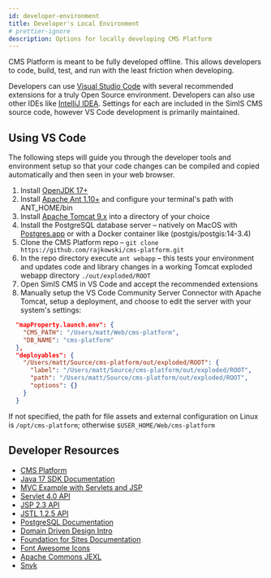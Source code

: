 ```yaml
---
id: developer-environment
title: Developer's Local Environment
# prettier-ignore
description: Options for locally developing CMS Platform
---
```


CMS Platform is meant to be fully developed offline. This allows developers to code, build, test, and run with the least friction when developing.

Developers can use [Visual Studio Code](https://code.visualstudio.com) with several recommended extensions for a truly Open Source environment. Developers can also use other IDEs like [IntelliJ IDEA](https://www.jetbrains.com/idea/). Settings for each are included in the SimIS CMS source code, however VS Code development is primarily maintained.

## Using VS Code

The following steps will guide you through the developer tools and environment setup so that your code changes can be compiled and copied automatically and then seen in your web browser.

1. Install [OpenJDK 17+](https://learn.microsoft.com/en-us/java/openjdk/download)
2. Install [Apache Ant 1.10+](https://ant.apache.org) and configure your terminal's path with ANT_HOME/bin
3. Install [Apache Tomcat 9.x](https://tomcat.apache.org/download-90.cgi) into a directory of your choice
4. Install the PostgreSQL database server – natively on MacOS with [Postgres.app](https://postgresapp.com) or with a Docker container like (postgis/postgis:14-3.4)
5. Clone the CMS Platform repo – `git clone https://github.com/rajkowski/cms-platform.git`
6. In the repo directory execute `ant webapp` – this tests your environment and updates code and library changes in a working Tomcat exploded webapp directory `./out/exploded/ROOT`
7. Open SimIS CMS in VS Code and accept the recommended extensions
8. Manually setup the VS Code Community Server Connector with Apache Tomcat, setup a deployment, and choose to edit the server with your system's settings:

```json
  "mapProperty.launch.env": {
    "CMS_PATH": "/Users/matt/Web/cms-platform",
    "DB_NAME": "cms-platform"
  },
  "deployables": {
    "/Users/matt/Source/cms-platform/out/exploded/ROOT": {
      "label": "/Users/matt/Source/cms-platform/out/exploded/ROOT",
      "path": "/Users/matt/Source/cms-platform/out/exploded/ROOT",
      "options": {}
    }
  }
```

If not specified, the path for file assets and external configuration on Linux is `/opt/cms-platform`; otherwise `$USER_HOME/Web/cms-platform`

## Developer Resources

- [CMS Platform](https://github.com/rajkowski/cms-platform)
- [Java 17 SDK Documentation](https://docs.oracle.com/en/java/javase/17/)
- [MVC Example with Servlets and JSP](https://www.baeldung.com/mvc-servlet-jsp)
- [Servlet 4.0 API](https://tomcat.apache.org/tomcat-9.0-doc/servletapi/index.html)
- [JSP 2.3 API](https://tomcat.apache.org/tomcat-9.0-doc/jspapi/index.html)
- [JSTL 1.2.5 API](https://github.com/javaee/jstl-api)
- [PostgreSQL Documentation](https://www.postgresql.org/docs/)
- [Domain Driven Design Intro](https://airbrake.io/blog/software-design/domain-driven-design)
- [Foundation for Sites Documentation](https://foundation.zurb.com/sites/docs/)
- [Font Awesome Icons](https://fontawesome.com/icons?d=gallery)
- [Apache Commons JEXL](https://commons.apache.org/proper/commons-jexl/reference/syntax.html)
- [Snyk](https://snyk.io)
